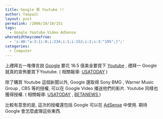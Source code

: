 ```yaml
---
title: Google 買 Youtube !!
author: TaopaiC
layout: post
permalink: /2006/10/10/151
tags:
  - Google Youtube Video AdSense
wheredidtheycomefrom:
  - 's:40:"a:3:{i:0;i:234;i:1;i:152;i:2;s:3:"195";}";'
categories:
  - Computer
---
```

上禮拜五一堆傳言說 <a href="http://www.google.com" target="_blank">Google</a> 要花 16.5 億美金要買下 <a href="http://www.youtube.com" target="_blank">Youtube</a> , 禮拜一 Google 就真的宣佈要買下Youtube. ( 相關報導: <a href="http://www.usatoday.com/money/industries/technology/2006-10-09-google-youtube_x.htm" target="_blank">USATODAY</a> )

除了購買 Youtube 這個新聞以外, Google 還取得 Sony BMG , Warner Music Group , CBS 等的授權, 可以在 Google Video 播送他們的影片. Youtube 同樣也獲得授權. ( 相關報導: <a href="http://www.usatoday.com/tech/news/2006-10-09-youtube-deals_x.htm" target="_blank">USATODAY</a> , <a href="http://www.betanews.com/article/Warner_Sony_BMG_Partner_with_Google/1160408899" target="_blank">BETANEWS </a>)

比較有意思的是, 這次的授權還包括 Google 可以在 <a href="https://www.google.com/adsense/" target="_blank">AdSense</a> 中使用. 期待 Google 會怎麼處理這些東西.